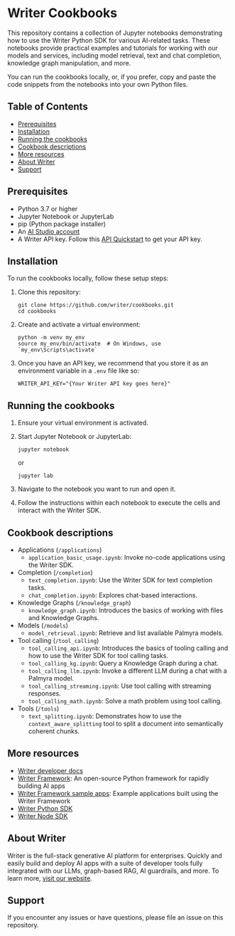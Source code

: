 # Writer Cookbooks

This repository contains a collection of Jupyter notebooks demonstrating how to use the Writer Python SDK for various AI-related tasks. These notebooks provide practical examples and tutorials for working with our models and services, including model retrieval, text and chat completion, knowledge graph manipulation, and more.

You can run the cookbooks locally, or, if you prefer, copy and paste the code snippets from the notebooks into your own Python files.

## Table of Contents

- [Prerequisites](#prerequisites)
- [Installation](#installation)
- [Running the cookbooks](#running-the-cookbooks)
- [Cookbook descriptions](#cookbook-descriptions)
- [More resources](#more-resources)
- [About Writer](#about-writer)
- [Support](#support)

## Prerequisites

- Python 3.7 or higher
- Jupyter Notebook or JupyterLab
- pip (Python package installer)
- An [AI Studio account](https://app.writer.com/aistudio/signup?utm_campaign=devrel)
- A Writer API key. Follow this [API Quickstart](https://dev.writer.com/api-guides/quickstart) to get your API key.

## Installation

To run the cookbooks locally, follow these setup steps:

1. Clone this repository:
   ```
   git clone https://github.com/writer/cookbooks.git
   cd cookbooks
   ```

2. Create and activate a virtual environment:
   ```
   python -m venv my_env
   source my_env/bin/activate  # On Windows, use `my_env\Scripts\activate`
   ```

3. Once you have an API key, we recommend that you store it as an environment variable in a `.env` file like so:

   ```
   WRITER_API_KEY="{Your Writer API key goes here}"
   ```

## Running the cookbooks

1. Ensure your virtual environment is activated.

2. Start Jupyter Notebook or JupyterLab:
   ```
   jupyter notebook
   ```
   or
   ```
   jupyter lab
   ```

3. Navigate to the notebook you want to run and open it.

4. Follow the instructions within each notebook to execute the cells and interact with the Writer SDK.
   
## Cookbook descriptions

- Applications (`/applications`)
  - `application_basic_usage.ipynb`: Invoke no-code applications using the Writer SDK.
- Completion (`/completion`)
  - `text_completion.ipynb`: Use the Writer SDK for text completion tasks.
  - `chat_completion.ipynb`: Explores chat-based interactions.
- Knowledge Graphs (`/knowledge_graph`)
  - `knowledge_graph.ipynb`: Introduces the basics of working with files and Knowledge Graphs.
- Models (`/models`)
  - `model_retrieval.ipynb`: Retrieve and list available Palmyra models.
- Tool calling (`/tool_calling`)
  - `tool_calling_api.ipynb`: Introduces the basics of tooling calling and how to use the Writer SDK for tool calling tasks.
  - `tool_calling_kg.ipynb`: Query a Knowledge Graph during a chat.
  - `tool_calling_llm.ipynb`: Invoke a different LLM during a chat with a Palmyra model.
  - `tool_calling_streaming.ipynb`: Use tool calling with streaming responses.
  - `tool_calling_math.ipynb`: Solve a math problem using tool calling.
- Tools (`/tools`)
  - `text_splitting.ipynb`: Demonstrates how to use the `context_aware_splitting` tool to split a document into semantically coherent chunks.

## More resources
- [Writer developer docs](https://dev.writer.com/)
- [Writer Framework](https://github.com/writer/writer-framework): An open-source Python framework for rapidly building AI apps
- [Writer Framework sample apps](https://github.com/writer/framework-tutorials): Example applications built using the Writer Framework
- [Writer Python SDK](https://github.com/writer/writer-python)  
- [Writer Node SDK](https://github.com/writer/writer-node)  

## About Writer

Writer is the full-stack generative AI platform for enterprises. Quickly and easily build and deploy AI apps with a suite of developer tools fully integrated with our LLMs, graph-based RAG, AI guardrails, and more. To learn more, [visit our website](https://www.writer.com).

## Support

If you encounter any issues or have questions, please file an issue on this repository.
